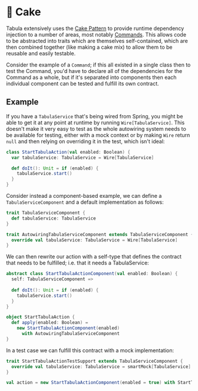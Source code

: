 🎂 Cake
=======

Tabula extensively uses the [Cake Pattern][1] to provide runtime dependency injection to
a number of areas, most notably [Commands](commands.md). This allows code to be abstracted into
traits which are themselves self-contained, which are then combined together (like making a cake mix)
to allow them to be reusable and easily testable.

Consider the example of a `Command`; if this all existed in a single class then to test
the Command, you'd have to declare all of the dependencies for the Command as a whole, but
if it's separated into components then each individual component can be tested and fulfill its
own contract.

Example
-------

If you have a `TabulaService` that's being wired from Spring, you might be able to get
it at any point at runtime by running `Wire[TabulaService]`. This doesn't make it very
easy to test as the whole autowiring system needs to be available for testing, either with
a mock context or by making `Wire` return `null` and then relying on overriding it in the test,
which isn't ideal:

```scala
class StartTabulaAction(val enabled: Boolean) {
  var tabulaService: TabulaService = Wire[TabulaService]

  def doIt(): Unit = if (enabled) {
    tabulaService.start()
  }
}
```

Consider instead a component-based example, we can define a `TabulaServiceComponent` and
a default implementation as follows:

```scala
trait TabulaServiceComponent {
  def tabulaService: TabulaService
}

trait AutowiringTabulaServiceComponent extends TabulaServiceComponent {
  override val tabulaService: TabulaService = Wire[TabulaService]
}
```

We can then rewrite our action with a self-type that defines the contract that needs to be
fulfilled; i.e. that it needs a TabulaService:

```scala
abstract class StartTabulaActionComponent(val enabled: Boolean) {
  self: TabulaServiceComponent =>
 
  def doIt(): Unit = if (enabled) {
    tabulaService.start()
  }
}

object StartTabulaAction {
  def apply(enabled: Boolean) =
    new StartTabulaActionComponent(enabled)
      with AutowiringTabulaServiceComponent
}
```

In a test case we can fulfill this contract with a mock implementation:

```scala
trait StartTabulaActionTestSupport extends TabulaServiceComponent {
  override val tabulaService: TabulaService = smartMock[TabulaService]
}

val action = new StartTabulaActionComponent(enabled = true) with StartTabulaActionTestSupport
```

[1]: http://jonasboner.com/real-world-scala-dependency-injection-di/
